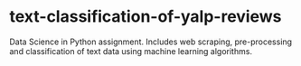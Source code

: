 # text-classification-of-yalp-reviews
Data Science in Python assignment. Includes web scraping, pre-processing and classification of text data using machine learning algorithms.
